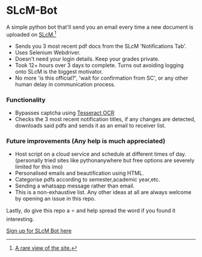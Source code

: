 # SLcM-Bot
A simple python bot that'll send you an email every time a new document is uploaded on [SLcM.](https://slcm.manipal.edu/)[^1]
- Sends you 3 most recent pdf docs from the SLcM 'Notifications Tab'. 
- Uses Selenium Webdriver.
- Doesn't need your login details. Keep your grades private.
- Took 12+ hours over 3 days to complete. Turns out avoiding logging onto SLcM is the biggest motivator.
- No more 'is this official?', 'wait for confirmation from SC', or any other human delay in communication process.

### Functionality
- Bypasses captcha using [Tesseract OCR](https://pypi.org/project/pytesseract/)
- Checks the 3 most recent notification titles, if any changes are detected, downloads said pdfs and sends it as an email to receiver list.

### Future improvements (Any help is much appreciated)
- Host script on a cloud service and schedule at different times of day. (personally tried sites like pythonanywhere but free options are severely limited for this imo)
- Personalised emails and beautification using HTML.
- Categorise pdfs according to semester,academic year,etc.
- Sending a whatsapp message rather than email.
- This is a non-exhaustive list. Any other ideas at all are always welcome by opening an issue in this repo.

Lastly, do give this repo a ⭐ and help spread the word if you found it interesting.

[Sign up for SLcM Bot here](https://docs.google.com/forms/d/e/1FAIpQLSffSgt0n9C_sEFEo6PRrr_RVsGdW4WPmsjXXMR6OdysC27G3A/viewform)

[^1]:[A rare view of the site.](https://imgur.com/a/du71PuC)



